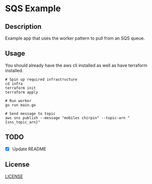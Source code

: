 # SQS Example

## Description

Example app that uses the worker pattern to pull from an SQS queue.

## Usage

You should already have the aws cli installed as well as have terraform installed.

```shell
# Spin up required infrastructure
cd infra
terraform init
terraform apply

# Run worker
go run main.go

# Send message to topic
aws sns publish --message "mobiles chirpin" --topic-arn "{sns_topic_arn}"
```

## TODO

- [x] Update README

## License

[LICENSE](./LICENSE)
